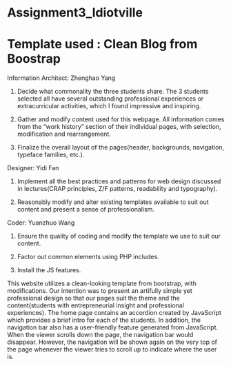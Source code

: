 # Assignment3_Idiotville
# Template used : Clean Blog from Boostrap


Information Architect: Zhenghao Yang

1. Decide what commonality the three students share. The 3 students selected all have several outstanding professional experiences or extracurricular activities, which I found impressive and inspiring.

2. Gather and modify content used for this webpage. All information comes from the “work history” section of their individual pages, with selection, modification and rearrangement.

3. Finalize the overall layout of the pages(header, backgrounds, navigation, typeface families, etc.).



Designer: Yidi Fan

1. Implement all the best practices and patterns for web design discussed in lectures(CRAP principles, Z/F patterns, readability and typography).

2. Reasonably modify and alter existing templates available to suit out content and present a sense of professionalism.



Coder: Yuanzhuo Wang

1. Ensure the quality of coding and modify the template we use to suit our content.

2. Factor out common elements using PHP includes.

3. Install the JS features.


This website utilizes a clean-looking template from bootstrap, with modifications. Our intention was to present an artifully simple yet professional design so that our pages suit the theme and the content(students with entrepreneurial insight and professional experiences). The home page contains an accordion created by JavaScript which provides a brief intro for each of the students. In addition, the navigation bar also has a user-friendly feature generated from JavaScript. When the viewer scrolls down the page, the navigation bar would disappear. However, the navigation will be shown again on the very top of the page whenever the viewer tries to scroll up to indicate where the user is.
